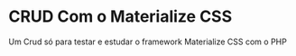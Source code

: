 # CRUD Com o Materialize CSS
Um Crud só para testar e estudar o framework Materialize CSS com o PHP
